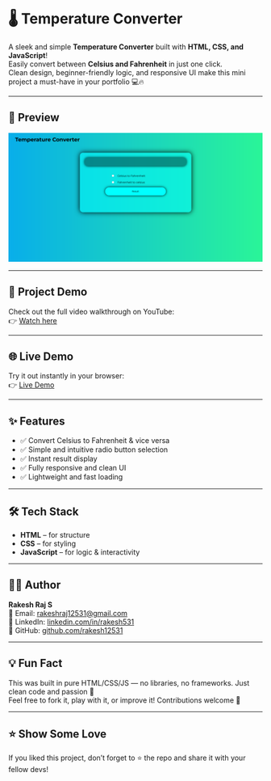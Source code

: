 # 🌡️ Temperature Converter

A sleek and simple **Temperature Converter** built with **HTML, CSS, and JavaScript**!  
Easily convert between **Celsius and Fahrenheit** in just one click.  
Clean design, beginner-friendly logic, and responsive UI make this mini project a must-have in your portfolio 💻🔥

---

## 📸 Preview

![Temperature Converter Preview](./temp_converter.png) <!-- Replace with real image if you have -->

---

## 🎥 Project Demo

Check out the full video walkthrough on YouTube:  
👉 [Watch here](https://youtu.be/cAjuq6UEIdo)

---

## 🌐 Live Demo

Try it out instantly in your browser:  
👉 [Live Demo](https://rakesh12531.github.io/Temp_converter/)

---

## ✨ Features

- ✅ Convert Celsius to Fahrenheit & vice versa
- ✅ Simple and intuitive radio button selection
- ✅ Instant result display
- ✅ Fully responsive and clean UI
- ✅ Lightweight and fast loading

---

## 🛠️ Tech Stack

- **HTML** – for structure  
- **CSS** – for styling  
- **JavaScript** – for logic & interactivity  

---

## 🙋‍♂️ Author

**Rakesh Raj S**  
📧 Email: [rakeshraj12531@gmail.com](mailto:rakeshraj12531@gmail.com)  
🔗 LinkedIn: [linkedin.com/in/rakesh531](https://www.linkedin.com/in/rakesh531)  
🐙 GitHub: [github.com/rakesh12531](https://github.com/rakesh12531)

---

## 💡 Fun Fact

This was built in pure HTML/CSS/JS — no libraries, no frameworks. Just clean code and passion 🚀  
Feel free to fork it, play with it, or improve it! Contributions welcome 💬

---

## ⭐ Show Some Love

If you liked this project, don’t forget to ⭐ the repo and share it with your fellow devs!

